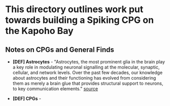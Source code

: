 # This directory outlines work put towards building a Spiking CPG on the Kapoho Bay


## Notes on CPGs and General Finds
- **[DEF] Astrocytes** -  "Astrocytes, the most prominent glia in the brain play a key role in modulating neuronal signalling at the molecular, synaptic, cellular, and network levels. Over the past few decades, our knowledge about astrocytes and their functioning has evolved from considering them as merely a brain glue that provides structural support to neurons, to key communication elements." [source](https://www.ncbi.nlm.nih.gov/pmc/articles/PMC10269688/)

- **[DEF] CPGs** - 